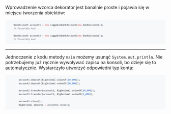 Wprowadzenie wzorca dekorator jest banalnie proste i pojawia się w miejscu tworzenia obiektów:

![1.6.2.1](media/1.6.2.1.PNG)

---

Jednoczenie z kodu metody `main` możemy usunąć `System.out.println`. Nie potrzebujemy już ręcznie wywoływać zapisu na konsoli, bo dzieje się to automatycznie. Wystarczyło utworzyć odpowiedni typ konta:

![1.6.2.2](media/1.6.2.2.PNG)